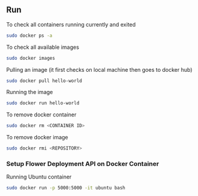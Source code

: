 ## Run

To check all containers running currently and exited 
```bash
sudo docker ps -a 
```

To check all available images 
```bash
sudo docker images
```

Pulling an image (it first checks on local machine then goes to 
docker hub)
```bash
sudo docker pull hello-world
```

Running the image 
```bash
sudo docker run hello-world 
```

To remove docker container 
```bash
sudo docker rm <CONTAINER ID>
```

To remove docker image
```bash
sudo docker rmi <REPOSITORY>
```

### Setup Flower Deployment API on Docker Container

Running Ubuntu container 
```bash
sudo docker run -p 5000:5000 -it ubuntu bash
```















